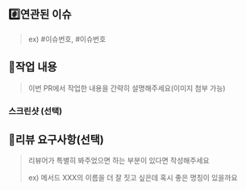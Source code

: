 ## #️⃣연관된 이슈

> ex) #이슈번호, #이슈번호

## 📝작업 내용

> 이번 PR에서 작업한 내용을 간략히 설명해주세요(이미지 첨부 가능)

### 스크린샷 (선택)

## 💬리뷰 요구사항(선택)

> 리뷰어가 특별히 봐주었으면 하는 부분이 있다면 작성해주세요
>
> ex) 메서드 XXX의 이름을 더 잘 짓고 싶은데 혹시 좋은 명칭이 있을까요